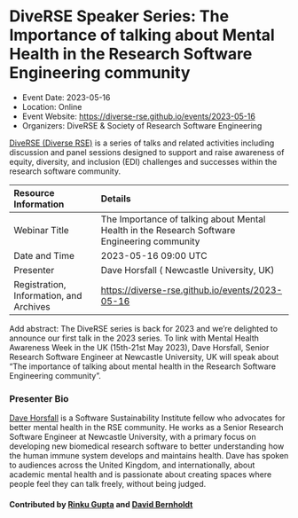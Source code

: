 # DiveRSE Speaker Series: The Importance of talking about Mental Health in the Research Software Engineering community

- Event Date: 2023-05-16
- Location: Online
- Event Website: https://diverse-rse.github.io/events/2023-05-16
- Organizers: DiveRSE & Society of Research Software Engineering


[DiveRSE (Diverse RSE)](https://diverse-rse.github.io/) is a series of talks and related activities including
discussion and panel sessions designed to support and raise
awareness of equity, diversity, and inclusion (EDI) challenges and successes within the research
software community.

Resource Information | Details
:--- | :---
Webinar Title |  The Importance of talking about Mental Health in the Research Software Engineering community
Date and Time | 2023-05-16 09:00 UTC
Presenter | Dave Horsfall ( Newcastle University, UK)
Registration, Information, and Archives | 	https://diverse-rse.github.io/events/2023-05-16


Add abstract: The DiveRSE series is back for 2023 and we’re delighted to announce our first talk in the 2023 series. To link with Mental Health Awareness Week in the UK (15th-21st May 2023), Dave Horsfall, Senior Research Software Engineer at Newcastle University, UK will speak about “The importance of talking about mental health in the Research Software Engineering community”.


### Presenter Bio
[Dave Horsfall](https://horsfall.dev) is a Software Sustainability Institute fellow who advocates for better mental health in the RSE community. He works as a Senior Research Software Engineer at Newcastle University, with a primary focus on developing new biomedical research software to better understanding how the human immune system develops and maintains health. Dave has spoken to audiences across the United Kingdom, and internationally, about academic mental health and is passionate about creating spaces where people feel they can talk freely, without being judged. 



#### Contributed by [Rinku Gupta](https://github.com/rinkug) and [David Bernholdt](https://github.com/bernhold)

<!---
Publish: yes
Topics: inclusivity, strategies for more effective teams, online learning
--->
